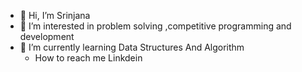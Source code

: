 - 👋 Hi, I’m Srinjana 
- 👀 I’m interested in problem solving ,competitive programming  and development
- 🌱 I’m currently learning Data Structures And Algorithm
  - How to reach me  Linkdein

<!---
1S-deb/1S-deb is a ✨ special ✨ repository because its `README.md` (this file) appears on your GitHub profile.
You can click the Preview link to take a look at your changes.
--->

